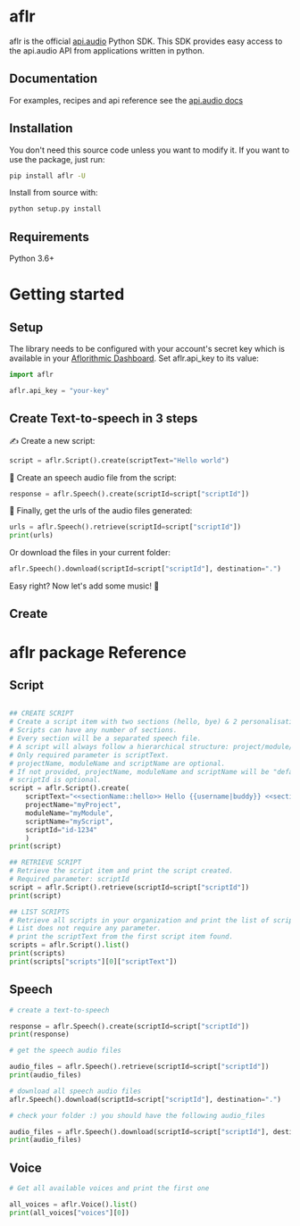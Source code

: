 # aflr

aflr is the official [api.audio](https://www.api.audio) Python SDK. This SDK provides easy access to the api.audio API from applications written in python.

## Documentation

For examples, recipes and api reference see the [api.audio docs](https://docs.api.audio/reference)

## Installation

You don't need this source code unless you want to modify it. If you want to use the package, just run:

```sh
pip install aflr -U
```

Install from source with:

```sh
python setup.py install
```

## Requirements

Python 3.6+

# Getting started

## Setup

The library needs to be configured with your account's secret key which is available in your [Aflorithmic Dashboard](https://console.api.audio). Set aflr.api_key to its value:

```python
import aflr

aflr.api_key = "your-key"
```

## Create Text-to-speech in 3 steps

✍️ Create a new script:

```python
script = aflr.Script().create(scriptText="Hello world")
```

🎤 Create an speech audio file from the script:

```python
response = aflr.Speech().create(scriptId=script["scriptId"])
```

🎉 Finally, get the urls of the audio files generated:

```python
urls = aflr.Speech().retrieve(scriptId=script["scriptId"])
print(urls)
```

Or download the files in your current folder:

```python
aflr.Speech().download(scriptId=script["scriptId"], destination=".")
```

Easy right? Now let's add some music! 🔮

## Create

# aflr package Reference

## Script

```python

## CREATE SCRIPT
# Create a script item with two sections (hello, bye) & 2 personalisation parameters (username, location).
# Scripts can have any number of sections.
# Every section will be a separated speech file.
# A script will always follow a hierarchical structure: project/module/script.
# Only required parameter is scriptText.
# projectName, moduleName and scriptName are optional.
# If not provided, projectName, moduleName and scriptName will be "default".
# scriptId is optional.
script = aflr.Script().create(
    scriptText="<<sectionName::hello>> Hello {{username|buddy}} <<sectionName::bye>> Good bye from {{location|barcelona}}",
    projectName="myProject",
    moduleName="myModule",
    scriptName="myScript",
    scriptId="id-1234"
    )
print(script)

## RETRIEVE SCRIPT
# Retrieve the script item and print the script created.
# Required parameter: scriptId
script = aflr.Script().retrieve(scriptId=script["scriptId"])
print(script)

## LIST SCRIPTS
# Retrieve all scripts in your organization and print the list of scripts.
# List does not require any parameter.
# print the scriptText from the first script item found.
scripts = aflr.Script().list()
print(scripts)
print(scripts["scripts"][0]["scriptText"])

```

## Speech

```python
# create a text-to-speech

response = aflr.Speech().create(scriptId=script["scriptId"])
print(response)

# get the speech audio files

audio_files = aflr.Speech().retrieve(scriptId=script["scriptId"])
print(audio_files)

# download all speech audio files
aflr.Speech().download(scriptId=script["scriptId"], destination=".")

# check your folder :) you should have the following audio_files

audio_files = aflr.Speech().download(scriptId=script["scriptId"], destination=".")
print(audio_files)
```

## Voice

```python
# Get all available voices and print the first one

all_voices = aflr.Voice().list()
print(all_voices["voices"][0])

```
